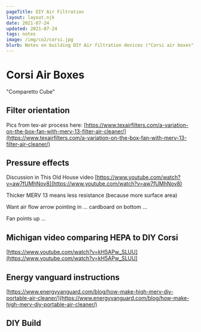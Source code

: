 ```yaml
---
pageTitle: DIY Air Filtration
layout: layout.njk
date: 2021-07-24
updated: 2021-07-24
tags: notes 
image: /img/co2/corsi.jpg
blurb: Notes on building DIY Air filtration devices ("Corsi air boxes")
---
```


# Corsi Air Boxes

"Comparetto Cube" 

## Filter orientation

Pics from tex-air process here: [https://www.texairfilters.com/a-variation-on-the-box-fan-with-merv-13-filter-air-cleaner/](https://www.texairfilters.com/a-variation-on-the-box-fan-with-merv-13-filter-air-cleaner/)

## Pressure effects

Discussion in This Old House video [https://www.youtube.com/watch?v=aw7fUMhNov8](https://www.youtube.com/watch?v=aw7fUMhNov8)

Thicker MERV 13 means less resistance (because more surface area)

Want air flow arrow pointing in ... cardboard on bottom ... 

Fan points up ...

## Michigan video comparing HEPA to DIY Corsi

[https://www.youtube.com/watch?v=kH5APw_SLUU](https://www.youtube.com/watch?v=kH5APw_SLUU)

## Energy vanguard instructions

[https://www.energyvanguard.com/blog/how-make-high-merv-diy-portable-air-cleaner/](https://www.energyvanguard.com/blog/how-make-high-merv-diy-portable-air-cleaner/)

## DIY Build

